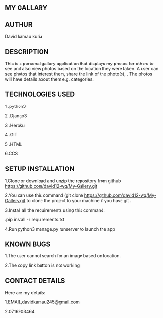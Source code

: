 ## MY GALLARY

## AUTHUR
David kamau kuria

## DESCRIPTION
This is a personal gallery application that displays my photos for others to see and also view photos based on the location they were taken. A user can see photos that interest them, share the link of the photo(s), . The photos will have details about them e.g. categories.

## TECHNOLOGIES USED
1 .python3

2 .Django3

3 .Heroku

4 .GIT

5 .HTML

6.CCS

## SETUP INSTALLATION
1.Clone or download and unzip the repository from github
   https://github.com/david12-wq/My-Gallery.git

2.You can use this command (git clone https://github.com/david12-wq/My-Gallery.git to   clone the project to your machine if you have git .

3.Install all the requirements using this command:

.pip install -r requirements.txt

4.Run python3 manage.py runserver to launch the app

## KNOWN BUGS

1.The user cannot search for an image based on location.

2.The copy link button is not working

## CONTACT DETAILS
Here are my details:

 1.EMAIL,davidkamau245@gmail.com

 2.0716903464

